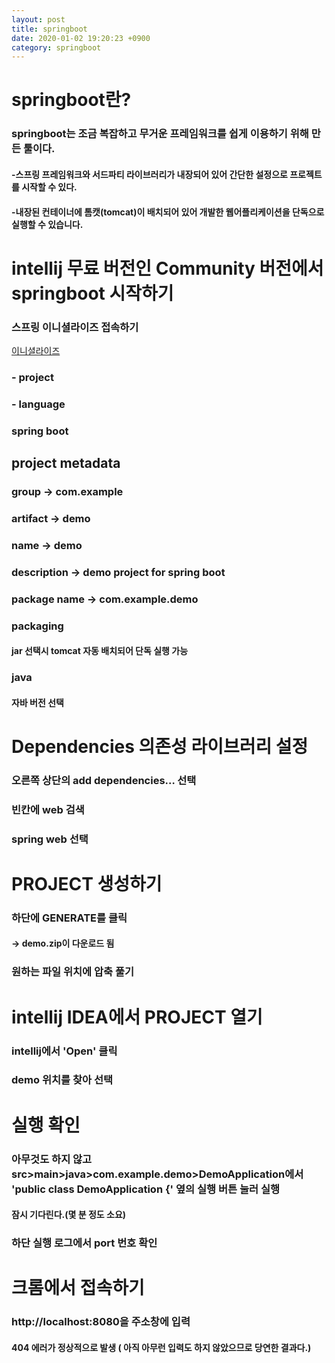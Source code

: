 ```yaml
---
layout: post
title: springboot
date: 2020-01-02 19:20:23 +0900
category: springboot
---
```


# springboot란?

### springboot는 조금 복잡하고 무거운 프레임워크를 쉽게 이용하기 위해 만든 툴이다.
#### -스프링 프레임워크와 서드파티 라이브러리가 내장되어 있어 간단한 설정으로 프로젝트를 시작할 수 있다.
#### -내장된 컨테이너에 톰캣(tomcat)이 배치되어 있어 개발한 웹어플리케이션을 단독으로 실행할 수 있습니다.

# intellij 무료 버전인 Community 버전에서 springboot 시작하기

### 스프링 이니셜라이즈 접속하기 
[이니셜라이즈](https://start.spring.io/)

### - project
#### 

### - language
#### 

### spring boot
#### 

## project metadata

### group -> com.example
### artifact -> demo
### name -> demo
### description -> demo project for spring boot
### package name -> com.example.demo

### packaging
#### jar 선택시 tomcat 자동 배치되어 단독 실행 가능

### java
#### 자바 버전 선택

# Dependencies 의존성 라이브러리 설정
### 오른쪽 상단의 add dependencies… 선택
### 빈칸에 web 검색
### spring web 선택

# PROJECT 생성하기

### 하단에 GENERATE를 클릭
#### -> demo.zip이 다운로드 됨

### 원하는 파일 위치에 압축 풀기

# intellij IDEA에서 PROJECT 열기

### intellij에서 'Open' 클릭

### demo 위치를 찾아 선택

# 실행 확인
### 아무것도 하지 않고  src>main>java>com.example.demo>DemoApplication에서 'public class DemoApplication {' 옆의 실행 버튼 눌러 실행
#### 잠시 기다린다.(몇 분 정도 소요)

### 하단 실행 로그에서 port 번호 확인

# 크롬에서 접속하기
### http://localhost:8080을 주소창에 입력
#### 404 에러가 정상적으로 발생 ( 아직 아무런 입력도 하지 않았으므로 당연한 결과다.)


